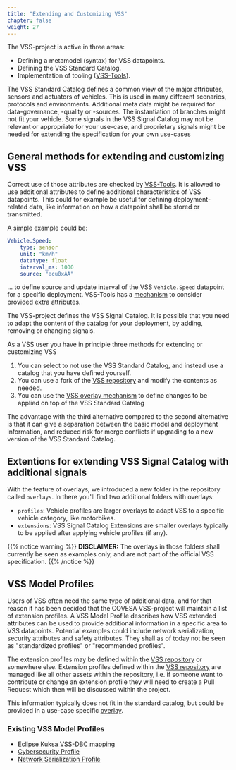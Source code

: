 ```yaml
---
title: "Extending and Customizing VSS"
chapter: false
weight: 27
---
```



The VSS-project is active in three areas:

* Defining a metamodel (syntax) for VSS datapoints.
* Defining the VSS Standard Catalog.
* Implementation of tooling ([VSS-Tools](https://github.com/COVESA/vss-tools)).

The VSS Standard Catalog defines a common view of the major
attributes, sensors and actuators of vehicles. This is used in many different scenarios,
protocols and environments. Additional meta data might be required for data-governance,
-quality or -sources. The instantiation of branches might not fit your vehicle.
Some signals in the VSS Signal Catalog may not be relevant or appropriate for your use-case,
and proprietary signals might be needed for extending the specification for your own use-cases


## General methods for extending and customizing VSS

Correct use of those attributes are checked by [VSS-Tools](https://github.com/COVESA/vss-tools/).
It is allowed to use additional attributes to define additional characteristics of VSS datapoints.
This could for example be useful for defining deployment-related data, like information on how a datapoint
shall be stored or transmitted.

A simple example could be:

```yaml
Vehicle.Speed:
    type: sensor
    unit: "km/h"
    datatype: float
    interval_ms: 1000
    source: "ecu0xAA"
```

... to define source and update interval of the VSS `Vehicle.Speed` datapoint for a specific deployment.
VSS-Tools has a [mechanism](https://github.com/COVESA/vss-tools/blob/master/docs/vspec.md#handling-of-overlays-and-extensions)
to consider provided extra attributes.

The VSS-project defines the VSS Signal Catalog. It is possible that you need to adapt the content of the catalog for your deployment,
by adding, removing or changing signals.

As a VSS user you have in principle three methods for extending or customizing VSS

1. You can select to not use the VSS Standard Catalog, and instead use a catalog that you have defined yourself.
2. You can use a fork of the [VSS repository](https://github.com/COVESA/vehicle_signal_specification) and modify the contents as needed.
3. You can use the [VSS overlay mechanism](overlay.md) to define changes to be applied on top of the VSS Standard Catalog

The advantage with the third alternative compared to the second alternative is that it can give a separation between the basic model
and deployment information, and reduced risk for merge conflicts if upgrading to a new version of the VSS Standard Catalog.


## Extentions for extending VSS Signal Catalog with additional signals

With the feature of overlays, we introduced a new folder in the
repository called `overlays`. In there you'll find two additional folders with overlays:

* `profiles`: Vehicle profiles are larger overlays to adapt VSS to a specific vehicle category, like motorbikes.
* `extensions`: VSS Signal Catalog Extensions are smaller overlays typically to be applied after applying vehicle profiles (if any).

{{% notice warning %}}
**DISCLAIMER:**
The overlays in those folders shall currently be seen as examples only, and are not part of the official VSS specification.
{{% /notice %}}

## VSS Model Profiles

Users of VSS often need the same type of additional data, and for that reason it has been decided that the COVESA VSS-project will maintain a list of extension profiles.
A VSS Model Profile describes how VSS extended attributes can be used to provide additional information in a specific area to VSS datapoints.
Potential examples could include network serialization, security attributes and safety attributes.
They shall as of today not be seen as "standardized profiles" or "recommended profiles".

The extension profiles may be defined within the [VSS repository](https://github.com/COVESA/vehicle_signal_specification) or somewhere else.
Extension profiles defined within the [VSS repository](https://github.com/COVESA/vehicle_signal_specification) are managed like all other assets within the repository,
i.e. if someone want to contribute or change an extension profile they will need to create a Pull Request which then will be discussed within the project.

This information typically does not fit in the standard catalog, but could be provided in a use-case specific
[overlay](overlay.md).


### Existing VSS Model Profiles

* [Eclipse Kuksa VSS-DBC mapping](https://github.com/eclipse-kuksa/kuksa-can-provider/tree/main/mapping)
* [Cybersecurity Profile](cybersecurity_profile.md)
* [Network Serialization Profile](network_serialization_profile.md)
